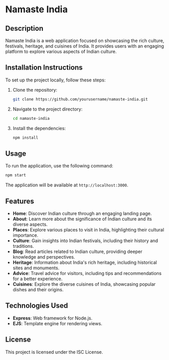 # Namaste India

## Description
Namaste India is a web application focused on showcasing the rich culture, festivals, heritage, and cuisines of India. It provides users with an engaging platform to explore various aspects of Indian culture.

## Installation Instructions
To set up the project locally, follow these steps:

1. Clone the repository:
   ```bash
   git clone https://github.com/yourusername/namaste-india.git
   ```
2. Navigate to the project directory:
   ```bash
   cd namaste-india
   ```
3. Install the dependencies:
   ```bash
   npm install
   ```

## Usage
To run the application, use the following command:
```bash
npm start
```
The application will be available at `http://localhost:3000`.

## Features
- **Home**: Discover Indian culture through an engaging landing page.
- **About**: Learn more about the significance of Indian culture and its diverse aspects.
- **Places**: Explore various places to visit in India, highlighting their cultural importance.
- **Culture**: Gain insights into Indian festivals, including their history and traditions.
- **Blog**: Read articles related to Indian culture, providing deeper knowledge and perspectives.
- **Heritage**: Information about India's rich heritage, including historical sites and monuments.
- **Advice**: Travel advice for visitors, including tips and recommendations for a better experience.
- **Cuisines**: Explore the diverse cuisines of India, showcasing popular dishes and their origins.

## Technologies Used
- **Express**: Web framework for Node.js.
- **EJS**: Template engine for rendering views.

## License
This project is licensed under the ISC License.
